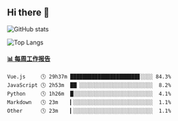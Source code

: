 ## Hi there 👋

![GitHub stats](https://github-readme-stats.orilight.top/api?username=orilights)

![Top Langs](https://github-readme-stats.orilight.top/api/top-langs/?username=orilights&layout=compact)

<!-- waka-box start -->
#### <a href="https://gist.github.com/92c8d5b388768c10efcba86e82b7c4fb" target="_blank">📊 每周工作报告</a>
```text
Vue.js     🕓 29h37m ██████████████████████▊░░░░ 84.3%
JavaScript 🕓 2h53m  ██▏░░░░░░░░░░░░░░░░░░░░░░░░  8.2%
Python     🕓 1h26m  █░░░░░░░░░░░░░░░░░░░░░░░░░░  4.1%
Markdown   🕓 23m    ▎░░░░░░░░░░░░░░░░░░░░░░░░░░  1.1%
Other      🕓 23m    ▎░░░░░░░░░░░░░░░░░░░░░░░░░░  1.1%
```
<!-- Powered by https://github.com/journey-ad/waka-box-go . -->
<!-- waka-box end -->
